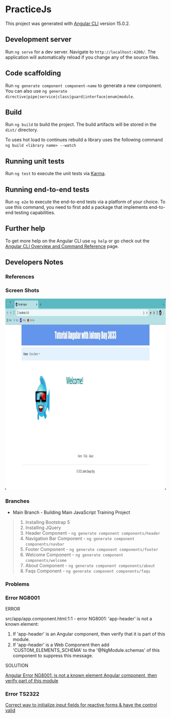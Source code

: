 # PracticeJs

This project was generated with [Angular CLI](https://github.com/angular/angular-cli) version 15.0.2.

## Development server

Run `ng serve` for a dev server. Navigate to `http://localhost:4200/`. The application will automatically reload if you change any of the source files.

## Code scaffolding

Run `ng generate component component-name` to generate a new component. You can also use `ng generate directive|pipe|service|class|guard|interface|enum|module`.

## Build

Run `ng build` to build the project. The build artifacts will be stored in the `dist/` directory.

To uses hot load to continues rebuild a library uses the following command `ng build <library name> --watch`
## Running unit tests

Run `ng test` to execute the unit tests via [Karma](https://karma-runner.github.io).

## Running end-to-end tests

Run `ng e2e` to execute the end-to-end tests via a platform of your choice. To use this command, you need to first add a package that implements end-to-end testing capabilities.

## Further help

To get more help on the Angular CLI use `ng help` or go check out the [Angular CLI Overview and Command Reference](https://angular.io/cli) page.


## Developers Notes
### References

### Screen Shots            
<img
src="https://github.com/johnnycowboy3033/github-resources/blob/main/tutorial-angular/main/main_screen.jpg"
alt="Main Screen."
style="width:775px;height:600px;">

### Branches

* Main Branch - Building Main JavaScript Training Project 
> 1. Installing Bootstrap 5
> 2. Installing JQuery
> 3. Header Component - ```ng generate component components/header```
> 4. Navigation Bar Component - ```ng generate component components/navbar```
> 5. Footer Component - ```ng generate component components/footer```
> 6. Welcome Component - ```ng generate component components/welcome```
> 7. About Component - ```ng generate component components/about```
> 8.  Faqs Component - ```ng generate component components/faqs```


### Problems

### Error NG8001      
ERROR

src/app/app.component.html:1:1 - error NG8001: 'app-header' is not a known element:
1. If 'app-header' is an Angular component, then verify that it is part of this module.
2. If 'app-header' is a Web Component then add 'CUSTOM_ELEMENTS_SCHEMA' to the '@NgModule.schemas' of this component to suppress this message.

SOLUTION 

[Angular Error NG8001: is not a known element Angular component, then verify part of this module](https://www.youtube.com/watch?v=EcIXA-DptI4)

### Error TS2322     

[Correct way to initialize input fields for reactive forms & have the control valid](https://stackoverflow.com/questions/52378087/correct-way-to-initialize-input-fields-for-reactive-forms-have-the-control-val)
